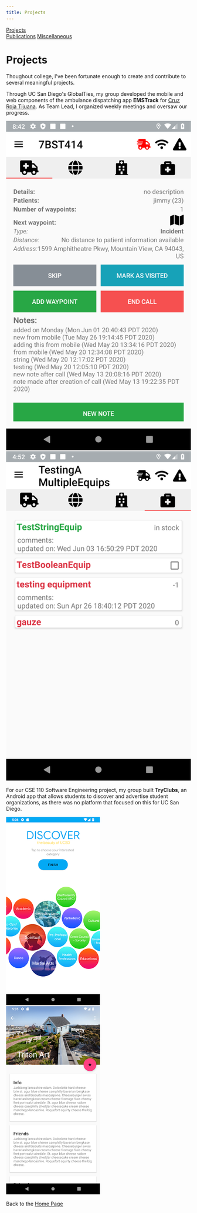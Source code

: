 ```yaml
---
title: Projects
---
```

[Projects](/projects/projects.md)  
[Publications](/publications.md)
[Miscellaneous](/miscellaneous.md)


# Projects

Thoughout college, I've been fortunate enough to create and contribute to several meaningful projects.

Through UC San Diego's GlobalTies, my group developed the mobile and web components of the ambulance dispatching app **EMSTrack** for [Cruz Roja Tijuana](https://globalties.ucsd.edu/projects/cruz-roja-tijuana.html). As Team Lead, I organized weekly meetings and oversaw our progress.

![EMSTrack Call Note](/projects/call_note.png)
![EMSTrack Equipment Tab](/projects/equipment_tab.png)


For our CSE 110 Software Engineering project, my group built **TryClubs**, an Android app that allows students to discover and advertise student organizations, as there was no platform that focused on this for UC San Diego.

![TryClubs Discover](/projects/TryClubs_discover.png)
![TryClubs Info](/projects/TryClubs_info.png)


Back to the [Home Page](/)
